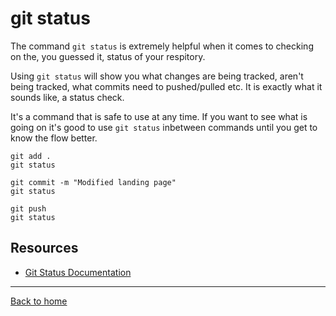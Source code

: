 # git status

The command `git status` is extremely helpful when it comes to checking on the, you guessed it, status of your respitory.

Using `git status` will show you what changes are being tracked, aren't being tracked, what commits need to pushed/pulled etc. It is exactly what it sounds like, a status check.

It's a command that is safe to use at any time. If you want to see what is going on it's good to use `git status` inbetween commands until you get to know the flow better.

```
git add .
git status

git commit -m "Modified landing page"
git status

git push
git status
```

## Resources

- [Git Status Documentation](https://git-scm.com/docs/git-status)

---

[Back to home](../README.md)